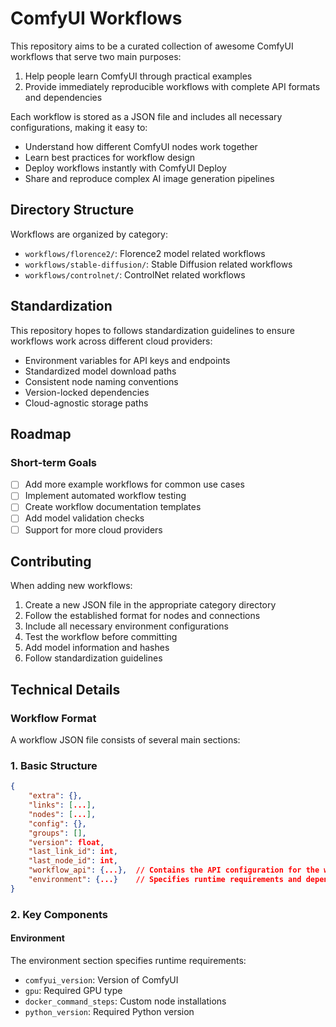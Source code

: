 # ComfyUI Workflows

This repository aims to be a curated collection of awesome ComfyUI workflows that serve two main purposes:
1. Help people learn ComfyUI through practical examples
2. Provide immediately reproducible workflows with complete API formats and dependencies

Each workflow is stored as a JSON file and includes all necessary configurations, making it easy to:
- Understand how different ComfyUI nodes work together
- Learn best practices for workflow design
- Deploy workflows instantly with ComfyUI Deploy
- Share and reproduce complex AI image generation pipelines

## Directory Structure

Workflows are organized by category:
- `workflows/florence2/`: Florence2 model related workflows
- `workflows/stable-diffusion/`: Stable Diffusion related workflows
- `workflows/controlnet/`: ControlNet related workflows

## Standardization

This repository hopes to follows standardization guidelines to ensure workflows work across different cloud providers:
- Environment variables for API keys and endpoints
- Standardized model download paths
- Consistent node naming conventions
- Version-locked dependencies
- Cloud-agnostic storage paths

## Roadmap

### Short-term Goals
- [ ] Add more example workflows for common use cases
- [ ] Implement automated workflow testing
- [ ] Create workflow documentation templates
- [ ] Add model validation checks
- [ ] Support for more cloud providers

## Contributing

When adding new workflows:
1. Create a new JSON file in the appropriate category directory
2. Follow the established format for nodes and connections
3. Include all necessary environment configurations
4. Test the workflow before committing
5. Add model information and hashes
6. Follow standardization guidelines

## Technical Details

### Workflow Format

A workflow JSON file consists of several main sections:

### 1. Basic Structure
```json
{
    "extra": {},
    "links": [...],
    "nodes": [...],
    "config": {},
    "groups": [],
    "version": float,
    "last_link_id": int,
    "last_node_id": int,
    "workflow_api": {...},  // Contains the API configuration for the workflow
    "environment": {...}    // Specifies runtime requirements and dependencies
}
```

### 2. Key Components

#### Environment
The environment section specifies runtime requirements:
- `comfyui_version`: Version of ComfyUI
- `gpu`: Required GPU type
- `docker_command_steps`: Custom node installations
- `python_version`: Required Python version